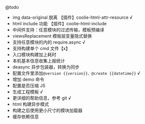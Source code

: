 
@todo

- img data-original 脱离 【插件】coolie-html-attr-resource √
- html include 功能 【插件】coolie-html-include
- 中间件支持：任意模块的过滤传输，模板预编译 
- viewsReplacement 模板层变量隐式替换
- 支持任意模块的内的 require.async √
- 支持构建单个 cmd 文件【x】
- 入口模块构建加上耗时
- 本机基本信息收集上报统计
- deasync 异步包装器，转换为同步
- 配置文件里添加`@version {{version}}、@create {{datetime}}` √
- 增加 demo 命令
- 配置是否压缩 JS
- 生成工程模板 √
- 更详细的帮助信息，参考 git √
- html 构建异步模式
- 构建之后使用更小尺寸的模块加载器
- 缓存依赖信息

